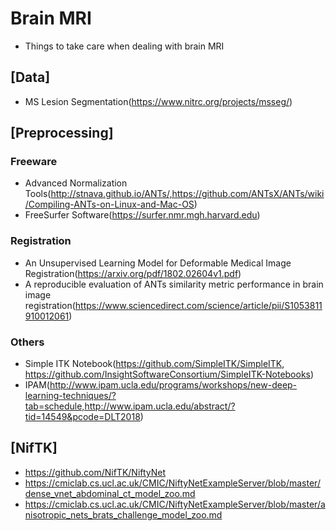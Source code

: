 # Brain MRI 
- Things to take care when dealing with brain MRI

## [Data]
- MS Lesion Segmentation(https://www.nitrc.org/projects/msseg/)

## [Preprocessing]

### Freeware
- Advanced Normalization Tools(http://stnava.github.io/ANTs/,https://github.com/ANTsX/ANTs/wiki/Compiling-ANTs-on-Linux-and-Mac-OS)
- FreeSurfer Software(https://surfer.nmr.mgh.harvard.edu)

### Registration
- An Unsupervised Learning Model for Deformable Medical Image Registration(https://arxiv.org/pdf/1802.02604v1.pdf)
- A reproducible evaluation of ANTs similarity metric performance in brain image registration(https://www.sciencedirect.com/science/article/pii/S1053811910012061)

### Others
- Simple ITK Notebook(https://github.com/SimpleITK/SimpleITK, https://github.com/InsightSoftwareConsortium/SimpleITK-Notebooks)
- IPAM(http://www.ipam.ucla.edu/programs/workshops/new-deep-learning-techniques/?tab=schedule,http://www.ipam.ucla.edu/abstract/?tid=14549&pcode=DLT2018)

## [NifTK]

- https://github.com/NifTK/NiftyNet
- https://cmiclab.cs.ucl.ac.uk/CMIC/NiftyNetExampleServer/blob/master/dense_vnet_abdominal_ct_model_zoo.md
- https://cmiclab.cs.ucl.ac.uk/CMIC/NiftyNetExampleServer/blob/master/anisotropic_nets_brats_challenge_model_zoo.md
